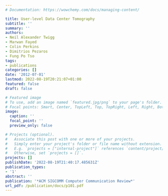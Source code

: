 ```yaml
---
# Documentation: https://wowchemy.com/docs/managing-content/

title: User-level Data Center Tomography
subtitle: ''
summary: ''
authors:
- Neil Alexander Twigg
- Marwan Fayed
- Colin Perkins
- Dimitrios Pezaros
- Fung Po Tso
tags:
- publications
categories: []
date: '2012-07-01'
lastmod: 2022-08-19T20:21:07+01:00
featured: false
draft: false

# Featured image
# To use, add an image named `featured.jpg/png` to your page's folder.
# Focal points: Smart, Center, TopLeft, Top, TopRight, Left, Right, BottomLeft, Bottom, BottomRight.
image:
  caption: ''
  focal_point: ''
  preview_only: false

# Projects (optional).
#   Associate this post with one or more of your projects.
#   Simply enter your project's folder or file name without extension.
#   E.g. `projects = ["internal-project"]` references `content/project/deep-learning/index.md`.
#   Otherwise, set `projects = []`.
projects: []
publishDate: '2022-08-19T21:40:17.485631Z'
publication_types:
- '1'
abstract: ''
publication: '*ACM SIGCOMM Computer Communication Review*'
url_pdf: /publication/docs/p101.pdf
---
```

